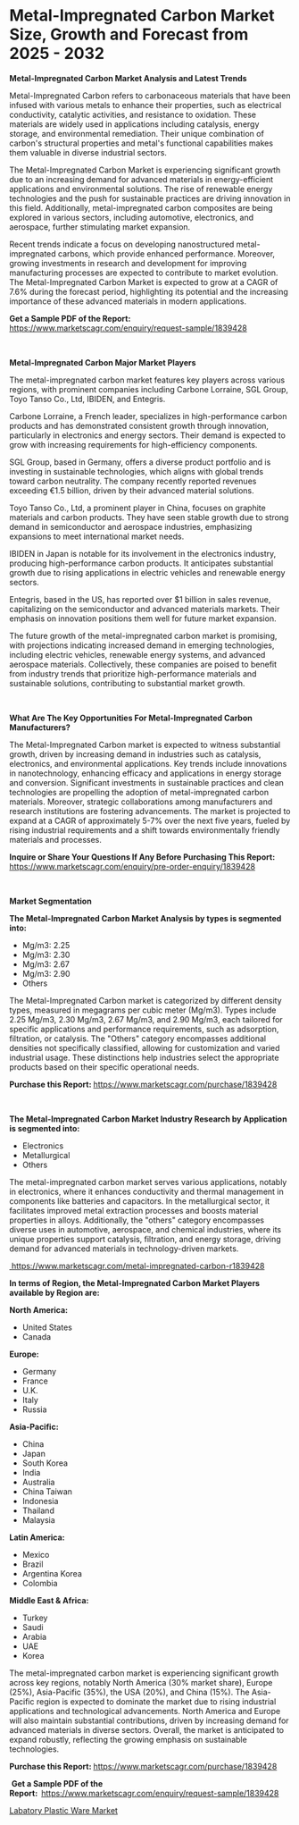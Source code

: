 <p><h1>Metal-Impregnated Carbon Market Size, Growth and Forecast from 2025 - 2032</h1></p><p><strong>Metal-Impregnated Carbon Market Analysis and Latest Trends</strong></p>
<p><p>Metal-Impregnated Carbon refers to carbonaceous materials that have been infused with various metals to enhance their properties, such as electrical conductivity, catalytic activities, and resistance to oxidation. These materials are widely used in applications including catalysis, energy storage, and environmental remediation. Their unique combination of carbon's structural properties and metal's functional capabilities makes them valuable in diverse industrial sectors.</p><p>The Metal-Impregnated Carbon Market is experiencing significant growth due to an increasing demand for advanced materials in energy-efficient applications and environmental solutions. The rise of renewable energy technologies and the push for sustainable practices are driving innovation in this field. Additionally, metal-impregnated carbon composites are being explored in various sectors, including automotive, electronics, and aerospace, further stimulating market expansion.</p><p>Recent trends indicate a focus on developing nanostructured metal-impregnated carbons, which provide enhanced performance. Moreover, growing investments in research and development for improving manufacturing processes are expected to contribute to market evolution. The Metal-Impregnated Carbon Market is expected to grow at a CAGR of 7.6% during the forecast period, highlighting its potential and the increasing importance of these advanced materials in modern applications.</p></p>
<p><strong>Get a Sample PDF of the Report:&nbsp;</strong> <a href="https://www.marketscagr.com/enquiry/request-sample/1839428?utm_campaign=3277&utm_medium=2&utm_source=Github&utm_content=ia&utm_term=03042025&utm_id=metal-impregnated-carbon">https://www.marketscagr.com/enquiry/request-sample/1839428</a></p>
<p>&nbsp;</p>
<p><strong>Metal-Impregnated Carbon Major Market Players</strong></p>
<p><p>The metal-impregnated carbon market features key players across various regions, with prominent companies including Carbone Lorraine, SGL Group, Toyo Tanso Co., Ltd, IBIDEN, and Entegris. </p><p>Carbone Lorraine, a French leader, specializes in high-performance carbon products and has demonstrated consistent growth through innovation, particularly in electronics and energy sectors. Their demand is expected to grow with increasing requirements for high-efficiency components.</p><p>SGL Group, based in Germany, offers a diverse product portfolio and is investing in sustainable technologies, which aligns with global trends toward carbon neutrality. The company recently reported revenues exceeding €1.5 billion, driven by their advanced material solutions.</p><p>Toyo Tanso Co., Ltd, a prominent player in China, focuses on graphite materials and carbon products. They have seen stable growth due to strong demand in semiconductor and aerospace industries, emphasizing expansions to meet international market needs.</p><p>IBIDEN in Japan is notable for its involvement in the electronics industry, producing high-performance carbon products. It anticipates substantial growth due to rising applications in electric vehicles and renewable energy sectors.</p><p>Entegris, based in the US, has reported over $1 billion in sales revenue, capitalizing on the semiconductor and advanced materials markets. Their emphasis on innovation positions them well for future market expansion.</p><p>The future growth of the metal-impregnated carbon market is promising, with projections indicating increased demand in emerging technologies, including electric vehicles, renewable energy systems, and advanced aerospace materials. Collectively, these companies are poised to benefit from industry trends that prioritize high-performance materials and sustainable solutions, contributing to substantial market growth.</p></p>
<p>&nbsp;</p>
<p><strong>What Are The Key Opportunities For Metal-Impregnated Carbon Manufacturers?</strong></p>
<p><p>The Metal-Impregnated Carbon market is expected to witness substantial growth, driven by increasing demand in industries such as catalysis, electronics, and environmental applications. Key trends include innovations in nanotechnology, enhancing efficacy and applications in energy storage and conversion. Significant investments in sustainable practices and clean technologies are propelling the adoption of metal-impregnated carbon materials. Moreover, strategic collaborations among manufacturers and research institutions are fostering advancements. The market is projected to expand at a CAGR of approximately 5-7% over the next five years, fueled by rising industrial requirements and a shift towards environmentally friendly materials and processes.</p></p>
<p><strong>Inquire or Share Your Questions If Any Before Purchasing This Report:</strong> <a href="https://www.marketscagr.com/enquiry/pre-order-enquiry/1839428?utm_campaign=3277&utm_medium=2&utm_source=Github&utm_content=ia&utm_term=03042025&utm_id=metal-impregnated-carbon">https://www.marketscagr.com/enquiry/pre-order-enquiry/1839428</a></p>
<p>&nbsp;</p>
<p><strong>Market Segmentation</strong></p>
<p><strong>The Metal-Impregnated Carbon Market Analysis by types is segmented into:</strong></p>
<p><ul><li>Mg/m3: 2.25</li><li>Mg/m3: 2.30</li><li>Mg/m3: 2.67</li><li>Mg/m3: 2.90</li><li>Others</li></ul></p>
<p><p>The Metal-Impregnated Carbon market is categorized by different density types, measured in megagrams per cubic meter (Mg/m3). Types include 2.25 Mg/m3, 2.30 Mg/m3, 2.67 Mg/m3, and 2.90 Mg/m3, each tailored for specific applications and performance requirements, such as adsorption, filtration, or catalysis. The "Others" category encompasses additional densities not specifically classified, allowing for customization and varied industrial usage. These distinctions help industries select the appropriate products based on their specific operational needs.</p></p>
<p><strong>Purchase this Report:&nbsp;</strong><a href="https://www.marketscagr.com/purchase/1839428?utm_campaign=3277&utm_medium=2&utm_source=Github&utm_content=ia&utm_term=03042025&utm_id=metal-impregnated-carbon">https://www.marketscagr.com/purchase/1839428</a></p>
<p>&nbsp;</p>
<p><strong>The Metal-Impregnated Carbon Market Industry Research by Application is segmented into:</strong></p>
<p><ul><li>Electronics</li><li>Metallurgical</li><li>Others</li></ul></p>
<p><p>The metal-impregnated carbon market serves various applications, notably in electronics, where it enhances conductivity and thermal management in components like batteries and capacitors. In the metallurgical sector, it facilitates improved metal extraction processes and boosts material properties in alloys. Additionally, the "others" category encompasses diverse uses in automotive, aerospace, and chemical industries, where its unique properties support catalysis, filtration, and energy storage, driving demand for advanced materials in technology-driven markets.</p></p>
<p><a href="https://www.marketscagr.com/metal-impregnated-carbon-r1839428?utm_campaign=3277&utm_medium=2&utm_source=Github&utm_content=ia&utm_term=03042025&utm_id=metal-impregnated-carbon">&nbsp;https://www.marketscagr.com/metal-impregnated-carbon-r1839428</a></p>
<p><strong>In terms of Region, the Metal-Impregnated Carbon Market Players available by Region are:</strong></p>
<p>
    <p> <strong> North America: </strong>
        <ul>
            <li>United States</li>
            <li>Canada</li>
        </ul>
        </p> 
    <p> <strong> Europe: </strong>
        <ul>
            <li>Germany</li>
            <li>France</li>
            <li>U.K.</li>
            <li>Italy</li>
            <li>Russia</li>
        </ul>
        </p> 
    <p> <strong> Asia-Pacific: </strong>
        <ul>
            <li>China</li>
            <li>Japan</li>
            <li>South Korea</li>
            <li>India</li>
            <li>Australia</li>
            <li>China Taiwan</li>
            <li>Indonesia</li>
            <li>Thailand</li>
            <li>Malaysia</li>
        </ul>
        </p> 
    <p> <strong> Latin America: </strong>
        <ul>
            <li>Mexico</li>
            <li>Brazil</li>
            <li>Argentina Korea</li>
            <li>Colombia</li>
        </ul>
        </p> 
    <p> <strong> Middle East & Africa: </strong>
        <ul>
            <li>Turkey</li>
            <li>Saudi</li>
            <li>Arabia</li>
            <li>UAE</li>
            <li>Korea</li>
        </ul>
    </p>
    </p>
<p><p>The metal-impregnated carbon market is experiencing significant growth across key regions, notably North America (30% market share), Europe (25%), Asia-Pacific (35%), the USA (20%), and China (15%). The Asia-Pacific region is expected to dominate the market due to rising industrial applications and technological advancements. North America and Europe will also maintain substantial contributions, driven by increasing demand for advanced materials in diverse sectors. Overall, the market is anticipated to expand robustly, reflecting the growing emphasis on sustainable technologies.</p></p>
<p><strong>Purchase this Report: </strong><a href="https://www.marketscagr.com/purchase/1839428?utm_campaign=3277&utm_medium=2&utm_source=Github&utm_content=ia&utm_term=03042025&utm_id=metal-impregnated-carbon">https://www.marketscagr.com/purchase/1839428</a></p>
<p>&nbsp;<strong>Get a Sample PDF of the Report:&nbsp;&nbsp;</strong><a href="https://www.marketscagr.com/enquiry/request-sample/1839428?utm_campaign=3277&utm_medium=2&utm_source=Github&utm_content=ia&utm_term=03042025&utm_id=metal-impregnated-carbon">https://www.marketscagr.com/enquiry/request-sample/1839428</a></p>
<p><strong></strong></p>
<p><p><a href="https://github.com/shirlantosx7/Market-Research-Report-List-1/blob/main/labatory-plastic-ware-market.md?utm_campaign=3277&utm_medium=2&utm_source=Github&utm_content=ia&utm_term=03042025&utm_id=metal-impregnated-carbon">Labatory Plastic Ware Market</a></p></p>